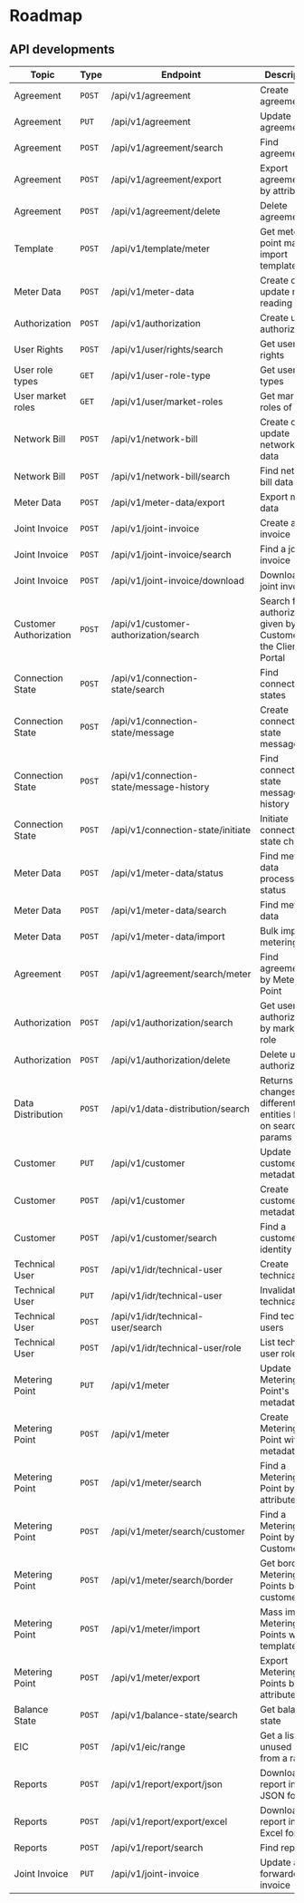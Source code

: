 # Roadmap

## API developments

| Topic                  | Type   | Endpoint                                 | Description                                                          | Deployment |
|------------------------|--------|------------------------------------------|----------------------------------------------------------------------|------------|
| Agreement              | `POST` | /api/v1/agreement                        | Create agreement                                                     | Deployed   |
| Agreement              | `PUT`  | /api/v1/agreement                        | Update agreement                                                     | Deployed   |
| Agreement              | `POST` | /api/v1/agreement/search                 | Find agreements                                                      | Deployed   |
| Agreement              | `POST` | /api/v1/agreement/export                 | Export agreements by attributes                                      | Deployed   |
| Agreement              | `POST` | /api/v1/agreement/delete                 | Delete agreement                                                     | Deployed   |
| Template               | `POST` | /api/v1/template/meter                   | Get metering point mass import templates                             | Deployed   |
| Meter Data             | `POST` | /api/v1/meter-data                       | Create or update meter reading data                                  | Deployed   |
| Authorization          | `POST` | /api/v1/authorization                    | Create user authorization                                            | Deployed   |
| User Rights            | `POST` | /api/v1/user/rights/search               | Get user rights                                                      | Deployed   |
| User role types        | `GET`  | /api/v1/user-role-type                   | Get user role types                                                  | Deployed   |
| User market roles      | `GET`  | /api/v1/user/market-roles                | Get market roles of user                                             | Deployed   |
| Network Bill           | `POST` | /api/v1/network-bill                     | Create or update network bill data                                   | Deployed   |
| Network Bill           | `POST` | /api/v1/network-bill/search              | Find network bill data                                               | Deployed   |
| Meter Data             | `POST` | /api/v1/meter-data/export                | Export meter data                                                    | Deployed   |
| Joint Invoice          | `POST` | /api/v1/joint-invoice                    | Create a joint invoice                                               | Deployed   |
| Joint Invoice          | `POST` | /api/v1/joint-invoice/search             | Find a joint invoice                                                 | Deployed   |
| Joint Invoice          | `POST` | /api/v1/joint-invoice/download           | Download a joint invoice                                             | Deployed   |
| Customer Authorization | `POST` | /api/v1/customer-authorization/search    | Search for authorizations given by the Customer in the Client Portal | Deployed   |
| Connection State       | `POST` | /api/v1/connection-state/search          | Find connection states                                               | Deployed   |
| Connection State       | `POST` | /api/v1/connection-state/message         | Create connection state message                                      | Deployed   |
| Connection State       | `POST` | /api/v1/connection-state/message-history | Find connection state message history                                | Deployed   |
| Connection State       | `POST` | /api/v1/connection-state/initiate        | Initiate connection state change                                     | Deployed   |
| Meter Data             | `POST` | /api/v1/meter-data/status                | Find meter data processing status                                    | Deployed   |
| Meter Data             | `POST` | /api/v1/meter-data/search                | Find meter data                                                      | Deployed   |
| Meter Data             | `POST` | /api/v1/meter-data/import                | Bulk import of metering data                                         | Deployed   |
| Agreement              | `POST` | /api/v1/agreement/search/meter           | Find agreements by Metering Point                                    | Deployed   |
| Authorization          | `POST` | /api/v1/authorization/search             | Get user authorizations by market role                               | Deployed   |
| Authorization          | `POST` | /api/v1/authorization/delete             | Delete user authorization                                            | Deployed   |
| Data Distribution      | `POST` | /api/v1/data-distribution/search         | Returns changes of different entities based on search params         | Deployed   |
| Customer               | `PUT`  | /api/v1/customer                         | Update customer with metadata                                        | Deployed   |
| Customer               | `POST` | /api/v1/customer                         | Create customer with metadata                                        | Deployed   |
| Customer               | `POST` | /api/v1/customer/search                  | Find a customer by identity                                          | Deployed   |
| Technical User         | `POST` | /api/v1/idr/technical-user               | Create technical user                                                | Deployed   |
| Technical User         | `PUT`  | /api/v1/idr/technical-user               | Invalidate technical user                                            | Deployed   |
| Technical User         | `POST` | /api/v1/idr/technical-user/search        | Find technical users                                                 | Deployed   |
| Technical User         | `POST` | /api/v1/idr/technical-user/role          | List technical user roles                                            | Deployed   |
| Metering Point         | `PUT`  | /api/v1/meter                            | Update Metering Point's metadata                                     | Deployed   |
| Metering Point         | `POST` | /api/v1/meter                            | Create Metering Point with metadata                                  | Deployed   |
| Metering Point         | `POST` | /api/v1/meter/search                     | Find a Metering Point by attributes                                  | Deployed   |
| Metering Point         | `POST` | /api/v1/meter/search/customer            | Find a Metering Point by Customer EIC                                | Deployed   |
| Metering Point         | `POST` | /api/v1/meter/search/border              | Get border Metering Points by customer                               | Deployed   |
| Metering Point         | `POST` | /api/v1/meter/import                     | Mass import Metering Points with template                            | Deployed   |
| Metering Point         | `POST` | /api/v1/meter/export                     | Export Metering Points by attributes                                 | Deployed   |
| Balance State          | `POST` | /api/v1/balance-state/search             | Get balance state                                                    | 2024.03.01 |
| EIC                    | `POST` | /api/v1/eic/range                        | Get a list of unused EICs from a range                               | 2024.03.01 |
| Reports                | `POST` | /api/v1/report/export/json               | Download report in JSON format                                       | 2024.03.31 |
| Reports                | `POST` | /api/v1/report/export/excel              | Download report in Excel format                                      | 2024.03.31 |
| Reports                | `POST` | /api/v1/report/search                    | Find reports                                                         | 2024.03.31 |
| Joint Invoice          | `PUT`  | /api/v1/joint-invoice                    | Update a forwarded invoice                                           | 2024.05.15 |
